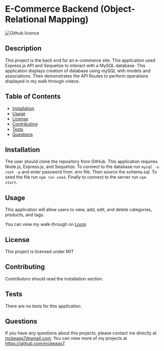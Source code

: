 # E-Commerce Backend (Object-Relational Mapping)
![Github licence](http://img.shields.io/badge/license-MIT-blue.svg)

## Description 
This project is the back end for an e-commerce site. This application used Express.js API and Sequelize to interact with a MySQL database. This application displays creation of database using mySQL with models and associations. Then demonstrates the API Routes to perform operations displayed in my walk through videos.

## Table of Contents
* [Installation](#installation)
* [Usage](#usage)
* [License](#license)
* [Contributing](#contributing)
* [Tests](#tests)
* [Questions](#questions)

## Installation 
The user should clone the repository from GitHub. This application requires Node.js, Express.js, and Sequelize. To connect to the database run `mysql -u root -p` and enter password from .env file. Then source the schema.sql. To seed the file run `npm run seed`. Finally to connect to the server run `npm start`. 

## Usage 
This application will allow users to view, add, edit, and delete categories, products, and tags.

You can view my walk-through on <a href = "https://www.loom.com/share/0cc63b9f3592405ca89e5373f5f4081a">Loom</a>

## License 
This project is licensed under MIT

## Contributing 
Contributors should read the installation section. 

## Tests
There are no tests for this application. 

## Questions
If you have any questions about this projects, please contact me directly at mckeags7@gmail.com. You can view more of my projects at https://github.com/mckeags7.
